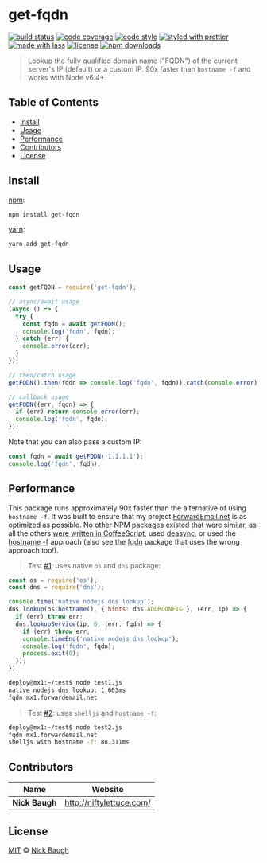 # get-fqdn

[![build status](https://img.shields.io/travis/com/niftylettuce/get-fqdn.svg)](https://travis-ci.com/niftylettuce/get-fqdn)
[![code coverage](https://img.shields.io/codecov/c/github/niftylettuce/get-fqdn.svg)](https://codecov.io/gh/niftylettuce/get-fqdn)
[![code style](https://img.shields.io/badge/code_style-XO-5ed9c7.svg)](https://github.com/sindresorhus/xo)
[![styled with prettier](https://img.shields.io/badge/styled_with-prettier-ff69b4.svg)](https://github.com/prettier/prettier)
[![made with lass](https://img.shields.io/badge/made_with-lass-95CC28.svg)](https://lass.js.org)
[![license](https://img.shields.io/github/license/niftylettuce/get-fqdn.svg)](LICENSE)
[![npm downloads](https://img.shields.io/npm/dt/get-fqdn.svg)](https://npm.im/get-fqdn)

> Lookup the fully qualified domain name ("FQDN") of the current server's IP (default) or a custom IP.  90x faster than `hostname -f` and works with Node v6.4+.


## Table of Contents

* [Install](#install)
* [Usage](#usage)
* [Performance](#performance)
* [Contributors](#contributors)
* [License](#license)


## Install

[npm][]:

```sh
npm install get-fqdn
```

[yarn][]:

```sh
yarn add get-fqdn
```


## Usage

```js
const getFQDN = require('get-fqdn');

// async/await usage
(async () => {
  try {
    const fqdn = await getFQDN();
    console.log('fqdn', fqdn);
  } catch (err) {
    console.error(err);
  }
});

// then/catch usage
getFQDN().then(fqdn => console.log('fqdn', fqdn)).catch(console.error);

// callback usage
getFQDN((err, fqdn) => {
  if (err) return console.error(err);
  console.log('fqdn', fqdn);
});
```

Note that you can also pass a custom IP:

```js
const fqdn = await getFQDN('1.1.1.1');
console.log('fqdn', fqdn);
```


## Performance

This package runs approximately 90x faster than the alternative of using `hostname -f`.  It was built to ensure that my project [ForwardEmail.net](https://forwardemail.net) is as optimized as possible.  No other NPM packages existed that were similar, as all the others [were written in CoffeeScript](https://github.com/CliffS/fqdn-promise/blob/master/src/fqdn.coffee), used [deasync](https://github.com/rsrdesarrollo/node-fqdn/blob/master/index.js), or used the [hostname -f](https://github.com/fatelei/js-fqdn/blob/ffec496afb07559fb64dc5e6b78b50c6339d78c5/lib/fqdn.js) approach (also see the [fqdn][] package that uses the wrong approach too!).

> Test [#1](https://github.com/niftylettuce/get-fqdn/issues/1): uses native `os` and `dns` package:

```js
const os = require('os');
const dns = require('dns');

console.time('native nodejs dns lookup');
dns.lookup(os.hostname(), { hints: dns.ADDRCONFIG }, (err, ip) => {
  if (err) throw err;
  dns.lookupService(ip, 0, (err, fqdn) => {
    if (err) throw err;
    console.timeEnd('native nodejs dns lookup');
    console.log('fqdn', fqdn);
    process.exit(0);
  });
});
```

```sh
deploy@mx1:~/test$ node test1.js
native nodejs dns lookup: 1.603ms
fqdn mx1.forwardemail.net
```

> Test [#2](https://github.com/niftylettuce/get-fqdn/issues/2): uses `shelljs` and `hostname -f`:

```sh
deploy@mx1:~/test$ node test2.js
fqdn mx1.forwardemail.net
shelljs with hostname -f: 88.311ms
```


## Contributors

| Name           | Website                    |
| -------------- | -------------------------- |
| **Nick Baugh** | <http://niftylettuce.com/> |


## License

[MIT](LICENSE) © [Nick Baugh](http://niftylettuce.com/)


## 

[npm]: https://www.npmjs.com/

[yarn]: https://yarnpkg.com/

[fqdn]: https://github.com/opentable/fqdn-nodejs
